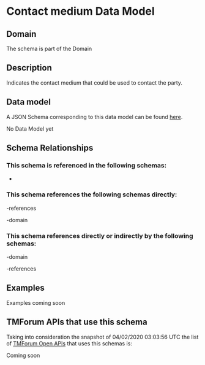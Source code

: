 # Contact medium Data Model

## Domain

The  schema is part of the  Domain

## Description

Indicates the contact medium that could be used to contact the party.

## Data model

A JSON Schema corresponding to this data model can be found
[here](https://github.com/tmforum-rand/schemas/blob/candidates/Common/ContactMedium.schema.json).

No Data Model yet

## Schema Relationships

### This schema is referenced in the following schemas:

-

### This schema references the following schemas directly:

-references

-domain

### This schema references directly or indirectly by the following schemas:

-domain

-references



## Examples

Examples coming soon

## TMForum APIs that use this schema

Taking into consideration the snapshot of 04/02/2020 03:03:56 UTC the list of [TMForum Open APIs](https://www.tmforum.org/open-apis/) that uses this schemas is:

Coming soon